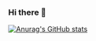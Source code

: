 ### Hi there 👋

[![Anurag's GitHub stats](https://github-readme-stats.vercel.app/api?username=angel-94)](https://github.com/anuraghazra/github-readme-stats)

